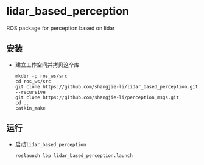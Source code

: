 # lidar_based_perception

ROS package for perception based on lidar

## 安装
 - 建立工作空间并拷贝这个库
   ```Shell
   mkdir -p ros_ws/src
   cd ros_ws/src
   git clone https://github.com/shangjie-li/lidar_based_perception.git --recursive
   git clone https://github.com/shangjie-li/perception_msgs.git
   cd ..
   catkin_make
   ```

## 运行
 - 启动`lidar_based_perception`
   ```Shell
   roslaunch lbp lidar_based_perception.launch
   ```
   
